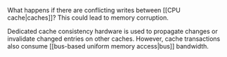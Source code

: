 What happens if there are conflicting writes between [[CPU cache|caches]]? This could lead to memory corruption.

Dedicated cache consistency hardware is used to propagate changes or invalidate changed entries on other caches. However, cache transactions also consume [[bus-based uniform memory access|bus]] bandwidth.